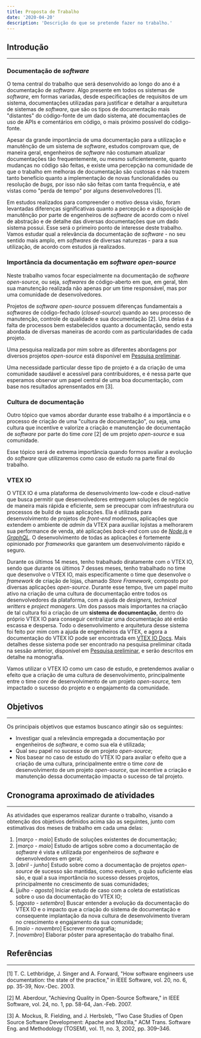 ```yaml
---
title: Proposta de Trabalho
date: '2020-04-20'
description: 'Descrição do que se pretende fazer no trabalho.'
---
```


## Introdução

---

### Documentação de _software_

O tema central do trabalho que será desenvolvido ao longo do ano é a documentação de _software_. Algo presente em todos os sistemas de _software_, em formas variadas, desde especificações de requisitos de um sistema, documentações utilizadas para justificar e detalhar a arquitetura de sistemas de _software_, que são os tipos de documentação mais "distantes" do código-fonte de um dado sistema, até documentações de uso de APIs e comentários em código, o mais próximo possível do código-fonte.

Apesar da grande importância de uma documentação para a utilização e manutênção de um sistema de _software_, estudos comprovam que, de maneira geral, engenheiros de _software_ não costumam atualizar documentações tão frequentemente, ou mesmo suficientemente, quanto mudanças no código são feitas, e existe uma percepção na comunidade de que o trabalho em melhoras de documentação são custosas e não trazem tanto benefício quanto a implementação de novas funcionalidades ou resolução de _bugs,_ por isso não são feitas com tanta frequência, e até vistas como "perda de tempo" por alguns desenvolvedores [1].

Em estudos realizados para compreender o motivo dessa visão, foram levantadas diferenças significativas quanto a percepção e a disposição de manutênção por parte de engenheiros de _software_ de acordo com o nível de abstração e de detalhe das diversas documentações que um dado sistema possui. Esse será o primeiro ponto de interesse deste trabalho. Vamos estudar qual a relevância da documentação de _software_ - no seu sentido mais amplo, em _softwares_ de diversas naturezas - para a sua utilização, de acordo com estudos já realizados.

### Importância da documentação em _software open-source_

Neste trabalho vamos focar especialmente na documentação de _software open-source,_ ou seja, _softwares_ de código-aberto em que, em geral, têm sua manutenção realizada não apenas por um time responsável, mas por uma comunidade de desenvolvedores.

Projetos de _software open-source_ possuem diferenças fundamentais a _softwares_ de código-fechado (_closed-source_) quando ao seu processo de manutenção, controle de qualidade e sua documentação [2]. Uma delas é a falta de processos bem estabelecidos quanto a documentação, sendo esta abordada de diversas maneiras de acordo com as particularidades de cada projeto.

Uma pesquisa realizada por mim sobre as diferentes abordagens por diversos projetos _open-source_ está disponível em [Pesquisa preliminar](https://linux.ime.usp.br/~victorhmp/mac0499-preliminar.pdf).

Uma necessidade particular desse tipo de projeto é a da criação de uma comunidade saudável e acessível para contribuidores, e é nessa parte que esperamos observar um papel central de uma boa documentação, com base nos resultados aprensentados em [3].

### Cultura de documentação

Outro tópico que vamos abordar durante esse trabalho é a importância e o processo de criação de uma "cultura de documentação", ou seja, uma cultura que incentive e valorize a criação e manutenção de documentação de _software_ por parte do time _core_ [2] de um projeto _open-source_ e sua comunidade.

Esse tópico será de extrema importância quando formos avaliar a evolução do _software_ que utilizaremos como caso de estudo na parte final do trabalho.

### VTEX IO

O VTEX IO é uma plataforma de desenvolvimento low-code e cloud-native que busca permitir que desenvolvedores entreguem soluções de negócio de maneira mais rápida e eficiente, sem se preocupar com infraestrutura ou processos de build de suas aplicações. Ela é utilizada para desenvolvimento de projetos de _front-end_ modernos, aplicações que extendem o ambiente de _admin_ da VTEX para auxiliar lojistas a melhorarem sua performance de venda, até aplicações _back-end_ com uso de [_Node.js_](https://nodejs.org/) e [_GraphQL_](https://graphql.org/). O desenvolvimento de todas as aplicações é fortemente opinionado por _frameworks_ que garantem um desenvolvimento rápido e seguro.

Durante os últimos 14 meses, tenho trabalhado diratamente com o VTEX IO, sendo que durante os últimos 7 desses meses, tenho trabalhado no time que desenvolve o VTEX IO, mais especificamente o time que desenvolve o _framework_ de criação de lojas, chamado _Store Framework_, composto por diversas aplicações _open-source_. Durante esse tempo, tive um papel muito ativo na criação de uma cultura de documentação entre todos os desenvolvedores da plataforma, com a ajuda de _designers, technical writters_ e _project managers_. Um dos passos mais importantes na criação de tal cultura foi a criação de um **sistema de documentação**, dentro do próprio VTEX IO para conseguir centralizar uma documentação até então escassa e despersa. Todo o desenvolvimento e arquitetura desse sistema foi feito por mim com a ajuda de engenheiros da VTEX, e agora a documentação do VTEX IO pode ser encontrada em [VTEX IO Docs](https://vtex.io/docs). Mais detalhes desse sistema pode ser encontrado na pesquisa preliminar citada na sessão anterior, disponível em [Pesquisa preliminar](https://linux.ime.usp.br/~victorhmp/mac0499-preliminar.pdf), e serão descritos em detalhe na monografia.

Vamos utilizar o VTEX IO como um caso de estudo, e pretendemos avaliar o efeito que a criação de uma cultura de desenvolvimento, principalmente entre o time _core_ de desenvolvimento de um projeto _open-source,_ tem impactado o sucesso do projeto e o engajamento da comunidade.

## Objetivos

---

Os principais objetivos que estamos buscanco atingir são os seguintes:

- Investigar qual a relevância empregada a documentação por engenheiros de _software_, e como sua ela é utilizada;
- Qual seu papel no sucesso de um projeto _open-source_;
- Nos basear no caso de estudo do VTEX IO para avaliar o efeito que a criação de uma cultura, principalmente entre o time _core_ de desenvolvimento de um projeto _open-source_, que incentive a criação e manutenção dessa documentação impacta o sucesso de tal projeto.

## Cronograma aproximado de atividades

---

As atividades que esperamos realizar durante o trabalho, visando a obtenção dos objetivos definidos acima são as seguintes, junto com estimativas dos meses de trabalho em cada uma delas:

1. [*março - maio*] Estudo de soluções existentes de documentação;
2. [*março - maio*] Estudo de artigos sobre como a documentação de _software_ é vista e utilizada por engenheiros de _software_ e desenvolvedores em geral;
3. [*abril - junho*] Estudo sobre como a documentação de projetos _open-source_ de sucesso são mantidas, como evoluem, o quão suficiente elas são, e qual a sua importância no sucesso desses projetos, principalmente no crescimento de suas comunidades;
4. [*julho - agosto*] Iniciar estudo de caso com a coleta de estatísticas sobre o uso da documentação do VTEX IO;
5. [*agosto - setembro*] Buscar entender a evolução da documentação do VTEX IO e o impacto que a criação do sistema de documentação e consequente implantação da nova cultura de desenvolvimento tiveram no crescimento e engajamento da sua comunidade;
6. [*maio - novembro*] Escrever monografia;
7. [*novembro*] Elaborar pôster para apresentação do trabalho final.

## Referências

---

[1] T. C. Lethbridge, J. Singer and A. Forward, "How software engineers use documentation: the state of the practice," in IEEE Software, vol. 20, no. 6, pp. 35-39, Nov.-Dec. 2003.

[2] M. Aberdour, "Achieving Quality in Open-Source Software," in IEEE Software, vol. 24, no. 1, pp. 58-64, Jan.-Feb. 2007.

[3] A. Mockus, R. Fielding, and J. Herbsleb, “Two Case Studies of Open Source Software Development: Apache and Mozilla,” ACM Trans. Software Eng. and Methodology (TOSEM), vol. 11, no. 3, 2002, pp. 309–346.

